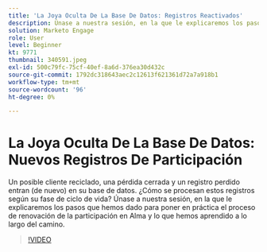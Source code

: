 ```yaml
---
title: 'La Joya Oculta De La Base De Datos: Registros Reactivados'
description: Únase a nuestra sesión, en la que le explicaremos los pasos que hemos dado para poner en práctica el proceso de renovación de la participación en Alma y lo que hemos aprendido a lo largo del camino.
solution: Marketo Engage
role: User
level: Beginner
kt: 9771
thumbnail: 340591.jpeg
exl-id: 500c79fc-75cf-40ef-8a6d-376ea30d432c
source-git-commit: 1792dc318643aec2c12613f621361d72a7a918b1
workflow-type: tm+mt
source-wordcount: '96'
ht-degree: 0%

---
```


# La Joya Oculta De La Base De Datos: Nuevos Registros De Participación

Un posible cliente reciclado, una pérdida cerrada y un registro perdido entran (de nuevo) en su base de datos. ¿Cómo se procesan estos registros según su fase de ciclo de vida? Únase a nuestra sesión, en la que le explicaremos los pasos que hemos dado para poner en práctica el proceso de renovación de la participación en Alma y lo que hemos aprendido a lo largo del camino.

>[!VIDEO](https://video.tv.adobe.com/v/340591/?quality=12&learn=on)
